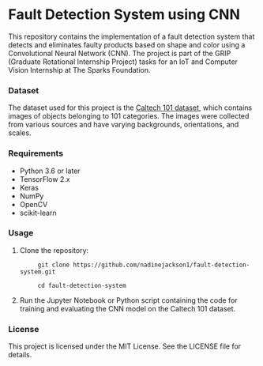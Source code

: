 # Fault Detection System using CNN

This repository contains the implementation of a fault detection system that detects and eliminates faulty products based on shape and color using a Convolutional Neural Network (CNN). The project is part of the GRIP (Graduate Rotational Internship Project) tasks for an IoT and Computer Vision Internship at The Sparks Foundation.

### Dataset

The dataset used for this project is the [Caltech 101 dataset](https://data.caltech.edu/records/mzrjq-6wc02), which contains images of objects belonging to 101 categories. The images were collected from various sources and have varying backgrounds, orientations, and scales.

### Requirements

- Python 3.6 or later
- TensorFlow 2.x
- Keras
- NumPy
- OpenCV
- scikit-learn

### Usage

1. Clone the repository:

            git clone https://github.com/nadinejackson1/fault-detection-system.git

            cd fault-detection-system

2. Run the Jupyter Notebook or Python script containing the code for training and evaluating the CNN model on the Caltech 101 dataset.

### License

This project is licensed under the MIT License. See the LICENSE file for details.
